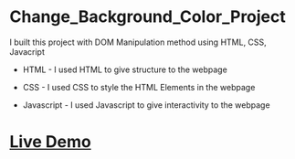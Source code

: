 # Change_Background_Color_Project
 I built this project with DOM Manipulation method using HTML, CSS, Javacript
 <ul>
 <li><p>HTML - I used HTML to give structure to the webpage</p></li>
 <li><p>CSS - I used CSS to style the HTML Elements in the webpage</p></li>
 <li><p>Javascript - I used Javascript to give interactivity to the webpage</p></li>
 </ul>
 
 # [Live Demo](https://anushav-2002.github.io/Hex_Color_Background_Changer_Project/)
 
 
 
